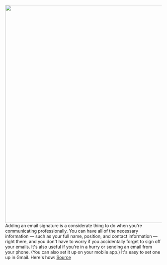 <img src='https://cdn.vox-cdn.com/thumbor/cXPh6-yQnKVmsaD6ajdgdMOckV4=/0x0:2040x1360/1200x800/filters:focal(857x517:1183x843)/cdn.vox-cdn.com/uploads/chorus_image/image/67026125/acastro_180424_1777_gmail_0001.0.0.jpg' width='700px' /><br/>
Adding an email signature is a considerate thing to do when you're communicating professionally. You can have all of the necessary information — such as your full name, position, and contact information — right there, and you don't have to worry if you accidentally forget to sign off your emails. It's also useful if you're in a hurry or sending an email from your phone. (You can also set it up on your mobile app.) It's easy to set one up in Gmail. Here's how:
<a href='https://www.theverge.com/21314816/gmail-email-signature-messages-replies-edit-change-google'> Source <a/>